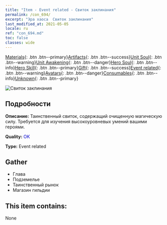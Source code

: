 ```yaml
---
title: "Item - Event related - Свиток заклинания"
permalink: /con_694/
excerpt: "Эра хаоса  Свиток заклинания"
last_modified_at: 2021-05-05
locale: ru
ref: "con_694.md"
toc: false
classes: wide
---
```

 [Materials](/ItemsRU/){: .btn .btn--primary}[Artifacts](/ItemsRU/Artifacts/){: .btn .btn--success}[Unit Soul](/ItemsRU/UnitSoul/){: .btn .btn--warning}[Unit Awakening](/ItemsRU/UnitAwakening/){: .btn .btn--danger}[Hero Soul](/ItemsRU/HeroSoul/){: .btn .btn--info}[Hero Skill](/ItemsRU/HeroSkill/){: .btn .btn--primary}[Gift](/ItemsRU/Gift/){: .btn .btn--success}[Event related](/ItemsRU/Events/){: .btn .btn--warning}[Avatars](/ItemsRU/Avatars/){: .btn .btn--danger}[Consumables](/ItemsRU/Consumables/){: .btn .btn--info}[Unknown](/ItemsRU/Unknown/){: .btn .btn--primary}

 ![Свиток заклинания](/images/t/i_tool_3004.png)

## Подробности
 **Описание:** Таинственный свиток, содержащий очищенную магическую силу. Требуется для изучения высокоуровневых умений вашими героями.

 **Quality:** <span style="color: #0000CD">OK</span>

 **Type:** Event related

## Gather

*    Глава 
*    Подземелье 
*    Таинственный рынок 
*    Магазин гильдии 

## This item contains:

  None

